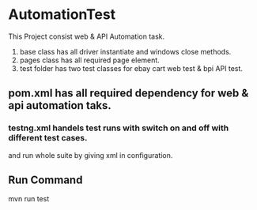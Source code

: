# AutomationTest

This Project consist web & API Automation task.

1. base class has all driver instantiate and windows close methods.
2. pages class has all required page element.
3. test folder has two test classes for ebay cart web test & bpi API test.

## pom.xml has all required dependency for web & api automation taks.

### testng.xml handels test runs with switch on and off with different test cases.
and run whole suite by giving xml in configuration.

## Run Command ##
mvn run test 
